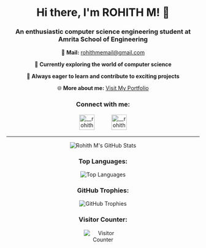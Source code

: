 <div align="center">
  <h1>Hi there, I'm ROHITH M! 👋</h1>
  <h3>An enthusiastic computer science engineering student at Amrita School of Engineering</h3>
</div>

<div align="center">
  <p>📧 <b>Mail:</b> <a href="mailto:rohithmemail@gmail.com">rohithmemail@gmail.com</a></p>
  <p>🌱 <b>Currently exploring the world of computer science</b></p>
  <p>🚀 <b>Always eager to learn and contribute to exciting projects</b></p>
  <p>🌐 <b>More about me:</b> <a href="https://rohith-m10.github.io/Portfolio/">Visit My Portfolio</a></p>
</div>

<div align="center">
  <h3>Connect with me:</h3>
  <a href="https://instagram.com/__rohith.m__" target="_blank"><img src="https://img.icons8.com/color/48/000000/instagram-new--v2.png" alt="__rohith.m__" height="40" width="40" style="margin-right: 20px; filter: grayscale(50%); transition: all 0.3s ease-in-out;" onmouseover="this.style.filter='none'" onmouseout="this.style.filter='grayscale(50%)'" /></a>
  <a href="https://github.com/ROHITH-M10" target="_blank"><img src="https://img.icons8.com/color/48/000000/github--v1.png" alt="__rohith.m__" height="40" width="40" style="margin-left: 20px; filter: grayscale(50%); transition: all 0.3s ease-in-out;" onmouseover="this.style.filter='none'" onmouseout="this.style.filter='grayscale(50%)'" /></a>
</div>

---

<div align="center">
  <img src="https://github-readme-stats.vercel.app/api?username=ROHITH-M10&show_icons=true&theme=radical" alt="Rohith M's GitHub Stats" style="max-width: 400px;">
</div>

<div align="center">
  <h3>Top Languages:</h3>
  <img src="https://github-readme-stats.vercel.app/api/top-langs/?username=ROHITH-M10&layout=compact&theme=radical" alt="Top Languages" style="max-width: 400px;">
</div>

<div align="center">
  <h3>GitHub Trophies:</h3>
  <img src="https://github-profile-trophy.vercel.app/?username=ROHITH-M10&theme=radical&column=7&margin-w=10" alt="GitHub Trophies" style="max-width: 400px;">
</div>

<div align="center">
  <h3>Visitor Counter:</h3>
  <img src="https://visitor-badge.glitch.me/badge?page_id=ROHITH-M10.visitor-badge" alt="Visitor Counter" style="max-width: 100px;">
</div>
